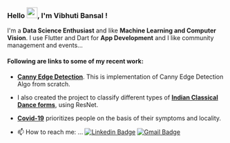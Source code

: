### Hello <img src="https://github.com/thomasbnt/thomasbnt/blob/me/hi.gif" width="25px">, I'm Vibhuti Bansal ! 
I'm a **Data Science Enthusiast** and like **Machine Learning and Computer Vision**. I use Flutter and Dart for **App Development** and I like community management and events...
#### Following are links to some of my recent work:
- **[Canny Edge Detection](https://github.com/VibhutiBansal-11/CannyEdge)**. This is implementation of Canny Edge Detection Algo from scratch.
- I also created the project to classify different types of **[Indian Classical Dance forms](https://github.com/VibhutiBansal-11/Indian-Dance-Classification-)**, using ResNet.
- **[Covid-19](https://github.com/VibhutiBansal-11/COVID19)** prioritizes people on the basis of their symptoms and locality. 





- 📫 How to reach me: ...
[![Linkedin Badge](https://img.shields.io/badge/-LinkedIn-blue?style=flat-square&logo=Linkedin&logoColor=white&link=https://www.linkedin.com/in/luiz-carlos-abbott-galvão-neto-21a93b148/)](https://www.linkedin.com/in/vibhuti-bansal-14414a197/)
[![Gmail Badge](https://img.shields.io/badge/-Gmail-c14438?style=flat-square&logo=Gmail&logoColor=white&link=mailto:bansal.vibhuti25@gmail.com)](mailto:bansal.vibhuti25@gmail.com)

